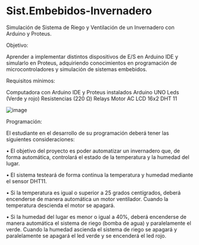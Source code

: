 # Sist.Embebidos-Invernadero
Simulación de Sistema de Riego y Ventilación de un Invernadero con Arduino y Proteus.

Objetivo:

Aprender a implementar distintos dispositivos de E/S en Arduino IDE y simularlo en Proteus, adquiriendo conocimientos en programación de microcontroladores y simulación de sistemas embebidos.

Requisitos mínimos:

Computadora con Arduino IDE y Proteus instalados
Arduino UNO 
Leds (Verde y rojo)
Resistencias (220 Ω)
Relays
Motor AC
LCD 16x2
DHT 11

![image](https://github.com/Gisecy/Sist.Embebidos-Invernadero/assets/96145942/a74ce71d-0a1a-4f5e-96af-6d5bc9beb3a7)

Programación:

El estudiante en el desarrollo de su programación deberá tener las siguientes consideraciones:

•	El objetivo del proyecto es poder automatizar un invernadero que, de forma automática, controlará el estado de la temperatura y la humedad del lugar.

•	El sistema testeará de forma continua la temperatura y humedad mediante el sensor DHT11.

•	Si la temperatura es igual o superior a 25 grados centígrados, deberá encenderse de manera automática un motor ventilador. Cuando la temperatura descienda el motor se apagará.

•	Si la humedad del lugar es menor o igual a 40%, deberá encenderse de manera automática el sistema de riego (bomba de agua) y paralelamente el verde. Cuando la humedad ascienda el sistema de riego se apagará y paralelamente se apagará el led verde y se encenderá el led rojo.



